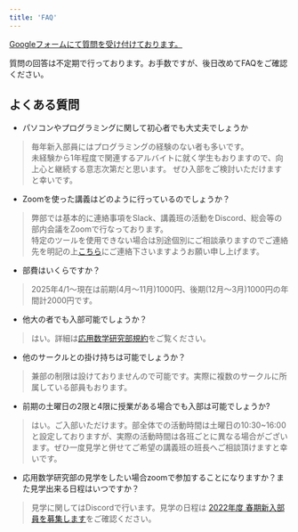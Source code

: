```yaml
---
title: 'FAQ'
---
```


[Googleフォームにて質問を受け付けております。](https://docs.google.com/forms/d/e/1FAIpQLSccU3rnKTp9TW0R-4W1nH4UyvUF_FeMVlb5Le2rMA898wkkZA/viewform)

質問の回答は不定期で行っております。お手数ですが、後日改めてFAQをご確認ください。

## よくある質問
- パソコンやプログラミングに関して初心者でも大丈夫でしょうか
> 毎年新入部員にはプログラミングの経験のない者も多いです。  
未経験から1年程度で関連するアルバイトに就く学生もおりますので、向上心と継続する意志次第だと思います。
ぜひ入部をご検討いただけますと幸いです。  
- Zoomを使った講義はどのように行っているのでしょうか？
> 弊部では基本的に連絡事項をSlack、講義班の活動をDiscord、総会等の部内会議をZoomで行なっております。  
特定のツールを使用できない場合は別途個別にご相談承りますのでご連絡先を明記の上[こちら](/contact)にご連絡下さいますようお願い申し上げます。  
- 部費はいくらですか？
> 2025年4/1〜現在は前期(4月〜11月)1000円、後期(12月〜3月)1000円の年間計2000円です。
- 他大の者でも入部可能でしょうか？
> はい。詳細は[応用数学研究部規約](https://oskt.us/articles/2023/club-rules)をご覧ください。
- 他のサークルとの掛け持ちは可能でしょうか？
> 兼部の制限は設けておりませんので可能です。実際に複数のサークルに所属している部員もおります。
- 前期の土曜日の2限と4限に授業がある場合でも入部は可能でしょうか?
> はい。ご入部いただけます。部全体での活動時間は土曜日の10:30~16:00と設定しておりますが、実際の活動時間は各班ごとに異なる場合がございます。ぜひ一度見学と併せてご希望の講義班の班長へご相談頂けますと幸いです。
- 応用数学研究部の見学をしたい場合zoomで参加することになりますか？また見学出来る日程はいつですか？
> 見学に関してはDiscordで行います。見学の日程は [2022年度 春期新入部員を募集します](https://oskt.us/articles/2022/welcome-sp)をご確認ください。
